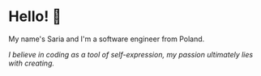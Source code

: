 #  Hello! 💬
My name's Saria and I'm a software engineer from Poland.

*I believe in coding as a tool of self-expression, my passion ultimately lies with creating.*
